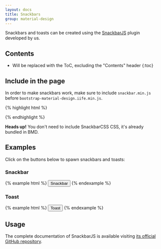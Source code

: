 ```yaml
---
layout: docs
title: Snackbars
group: material-design
---
```


Snackbars and toasts can be created using the [SnackbarJS](https://github.com/FezVrasta/snackbarjs) plugin developed by us.

## Contents

* Will be replaced with the ToC, excluding the "Contents" header
{:toc}

## Include in the page

In order to make snackbars work, make sure to include `snackbar.min.js` before `bootstrap-material-design.iife.min.js`.

{% highlight html %}
<script src="{{ site.data.cdn.jquery }}"></script>
<script src="{{ site.data.cdn.tether }}"></script>
<script src="{{ site.data.cdn.snackbar }}"></script>
<script src="{{ site.data.cdn.js }}"></script>
<!-- IE10 viewport hack for Surface/desktop Windows 8 bug -->
<script src="{{ site.data.cdn['ie10-viewport-bug-workaround'] }}"></script>
<script>
  $('body').bootstrapMaterialDesign();
</script>
{% endhighlight %}

<div class="alert alert-info" role="alert">
  <strong>Heads up!</strong> You don't need to include SnackbarCSS CSS, it's already bundled in BMD.
</div>

## Examples

Click on the buttons below to spawn snackbars and toasts:

### Snackbar

{% example html %}
<button type="button" class="btn btn-secondary" data-toggle="snackbar" data-content="Free fried chicken here! <a href='https://example.org' class='btn btn-info'>Check it out</a>" data-html-allowed="true" data-timeout="0">
  Snackbar
</button>
{% endexample %}

### Toast

{% example html %}
<button type="button" class="btn btn-secondary" data-toggle="snackbar" data-style="toast" data-content="Fried chicken out of stock.">
  Toast
</button>
{% endexample %}

## Usage

The complete documentation of SnackbarJS is available visiting [its official GitHub repository](https://github.com/FezVrasta/snackbarjs).
